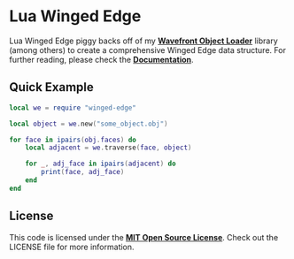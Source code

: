 # Lua Winged Edge

Lua Winged Edge piggy backs off of my [**Wavefront Object Loader**][OBJ] library (among others) to create a comprehensive Winged Edge data structure. For further reading, please check the [**Documentation**][DOX].


## Quick Example

```lua
local we = require "winged-edge"

local object = we.new("some_object.obj")

for face in ipairs(obj.faces) do
	local adjacent = we.traverse(face, object)

	for _, adj_face in ipairs(adjacent) do
		print(face, adj_face)
	end
end
```


## License

This code is licensed under the [**MIT Open Source License**][MIT]. Check out the LICENSE file for more information.

[OBJ]: https://github.com/karai17/Lua-obj-loader
[DOX]: http://karai17.github.io/Lua-Winged-Edge/
[MIT]: http://www.opensource.org/licenses/mit-license.html
